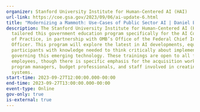 ```yaml
---
organizer: Stanford University Institute for Human-Centered AI (HAI)
url-link: https://coe.gsa.gov/2023/09/06/ai-update-6.html
title: "Modernizing a Mammoth: Use-Cases of Public Sector AI | Daniel E. Ho"
description: The Stanford University Institute for Human-Centered AI (HAI)
  tailored this government education program specifically for the AI Community
  of Practice, in partnership with OMB’s Office of the Federal Chief Information
  Officer. This program will explore the latest in AI developments, equipping
  participants with knowledge needed to think critically about implementing and
  governing this emerging technology. These trainings are open to all federal
  employees, though there is specific emphasis for the acquisition workforce,
  program managers, budget professionals, and staff involved in creating federal
  systems.
start-time: 2023-09-27T12:00:00.000-00:00
end-time: 2023-09-27T13:00:00.000-00:00
event-type: Online
gov-only: true
is-external: true
---
```

